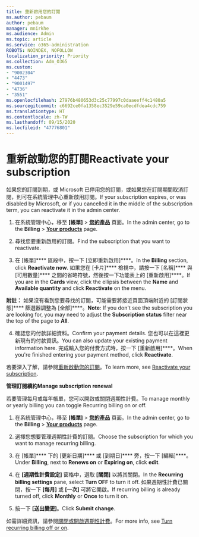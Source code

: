 ```yaml
---
title: 重新啟用您的訂閱
ms.author: pebaum
author: pebaum
manager: mnirkhe
ms.audience: Admin
ms.topic: article
ms.service: o365-administration
ROBOTS: NOINDEX, NOFOLLOW
localization_priority: Priority
ms.collection: Adm_O365
ms.custom:
- "9002304"
- "4473"
- "9001497"
- "4736"
- "3551"
ms.openlocfilehash: 27976b480653d3c25c77997c0daaeeff4c1480a5
ms.sourcegitcommit: c6692ce0fa1358ec3529e59ca0ecdfdea4cdc759
ms.translationtype: HT
ms.contentlocale: zh-TW
ms.lasthandoff: 09/15/2020
ms.locfileid: "47776801"
---
```

# <a name="reactivate-your-subscription"></a><span data-ttu-id="6910e-102">重新啟動您的訂閱</span><span class="sxs-lookup"><span data-stu-id="6910e-102">Reactivate your subscription</span></span>

<span data-ttu-id="6910e-103">如果您的訂閱到期，或 Microsoft 已停用您的訂閱，或如果您在訂閱期間取消訂閱，則可在系統管理中心重新啟用訂閱。</span><span class="sxs-lookup"><span data-stu-id="6910e-103">If your subscription expires, or was disabled by Microsoft, or if you cancelled it in the middle of the subscription term, you can reactivate it in the admin center.</span></span>

1. <span data-ttu-id="6910e-104">在系統管理中心，移至 **[帳單]**  >  **[您的產品](https://go.microsoft.com/fwlink/p/?linkid=842054)** 頁面。</span><span class="sxs-lookup"><span data-stu-id="6910e-104">In the admin center, go to the **Billing** > **[Your products](https://go.microsoft.com/fwlink/p/?linkid=842054)** page.</span></span>

2. <span data-ttu-id="6910e-105">尋找您要重新啟用的訂閱。</span><span class="sxs-lookup"><span data-stu-id="6910e-105">Find the subscription that you want to reactivate.</span></span>

3. <span data-ttu-id="6910e-106">在 [帳單]\*\*\*\* 區段中，按一下 [立即重新啟用]\*\*\*\*。</span><span class="sxs-lookup"><span data-stu-id="6910e-106">In the **Billing** section, click **Reactivate now**.</span></span> <span data-ttu-id="6910e-107">如果您在 [卡片]\*\*\*\* 檢視中，請按一下 [名稱]\*\*\*\* 與 [可用數量]\*\*\*\* 之間的省略符號，然後按一下功能表上的 [重新啟用]\*\*\*\*。</span><span class="sxs-lookup"><span data-stu-id="6910e-107">If you are in the **Cards** view, click the ellipsis between the **Name** and **Available quantity** and click **Reactivate** on the menu.</span></span>

<span data-ttu-id="6910e-108">**附註：** 如果沒有看到您要尋找的訂閱，可能需要將接近頁面頂端附近的 [訂閱狀態]\*\*\*\* 篩選器調整為 [全部]\*\*\*\*。</span><span class="sxs-lookup"><span data-stu-id="6910e-108">**Note**: If you don't see the subscription you are looking for, you may need to adjust the **Subscription status** filter near the top of the page to **All**.</span></span>

4. <span data-ttu-id="6910e-109">確認您的付款詳細資料。</span><span class="sxs-lookup"><span data-stu-id="6910e-109">Confirm your payment details.</span></span> <span data-ttu-id="6910e-110">您也可以在這裡更新現有的付款資訊。</span><span class="sxs-lookup"><span data-stu-id="6910e-110">You can also update your existing payment information here.</span></span> <span data-ttu-id="6910e-111">完成輸入您的付費方式時，按一下 [重新啟用]\*\*\*\*。</span><span class="sxs-lookup"><span data-stu-id="6910e-111">When you're finished entering your payment method, click **Reactivate**.</span></span>

<span data-ttu-id="6910e-112">若要深入了解，請參閱[重新啟動您的訂閱](https://docs.microsoft.com/microsoft-365/commerce/subscriptions/reactivate-your-subscription)。</span><span class="sxs-lookup"><span data-stu-id="6910e-112">To learn more, see [Reactivate your subscription](https://docs.microsoft.com/microsoft-365/commerce/subscriptions/reactivate-your-subscription).</span></span>

<span data-ttu-id="6910e-113">**管理訂閱續約**</span><span class="sxs-lookup"><span data-stu-id="6910e-113">**Manage subscription renewal**</span></span>

<span data-ttu-id="6910e-114">若要管理每月或每年帳單，您可以開啟或關閉週期性計費。</span><span class="sxs-lookup"><span data-stu-id="6910e-114">To manage monthly or yearly billing you can toggle Recurring billing on or off.</span></span>

1. <span data-ttu-id="6910e-115">在系統管理中心，移至 **[帳單]**  >  **[您的產品](https://go.microsoft.com/fwlink/p/?linkid=842054)** 頁面。</span><span class="sxs-lookup"><span data-stu-id="6910e-115">In the admin center, go to the **Billing** > **[Your products](https://go.microsoft.com/fwlink/p/?linkid=842054)** page.</span></span>

2. <span data-ttu-id="6910e-116">選擇您想要管理週期性計費的訂閱。</span><span class="sxs-lookup"><span data-stu-id="6910e-116">Choose the subscription for which you want to manage recurring billing.</span></span>

3. <span data-ttu-id="6910e-117">在 [帳單]\*\*\*\* 下的 [更新日期]\*\*\*\* 或 [到期日]\*\*\*\* 旁，按一下 [編輯]\*\*\*\*。</span><span class="sxs-lookup"><span data-stu-id="6910e-117">Under **Billing**, next to **Renews on** or **Expiring on**, click **edit**.</span></span>

4. <span data-ttu-id="6910e-118">在 **[週期性計費設定]** 窗格中，選取 **[關閉]** 以將其關閉。</span><span class="sxs-lookup"><span data-stu-id="6910e-118">In the **Recurring billing settings** pane, select **Turn OFF** to turn it off.</span></span> <span data-ttu-id="6910e-119">如果週期性計費已關閉，按一下 **[每月]** 或 **[一次]** 可將它開啟。</span><span class="sxs-lookup"><span data-stu-id="6910e-119">If recurring billing is already turned off, click **Monthly** or **Once** to turn it on.</span></span>

5. <span data-ttu-id="6910e-120">按一下 **[送出變更]**。</span><span class="sxs-lookup"><span data-stu-id="6910e-120">Click **Submit change**.</span></span>

<span data-ttu-id="6910e-121">如需詳細資訊，請參閱[關閉或開啟週期性計費](https://docs.microsoft.com/microsoft-365/commerce/subscriptions/renew-your-subscription#turn-recurring-billing-off-or-on)。</span><span class="sxs-lookup"><span data-stu-id="6910e-121">For more info, see [Turn recurring billing off or on](https://docs.microsoft.com/microsoft-365/commerce/subscriptions/renew-your-subscription#turn-recurring-billing-off-or-on).</span></span>

